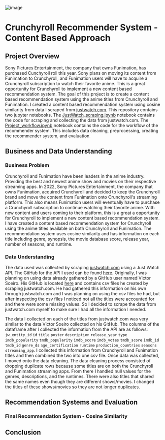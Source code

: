 ![image](https://user-images.githubusercontent.com/108245743/193600594-46ac3a05-1cbd-4644-a47c-2b4f08fa7b50.png)
# Crunchyroll Recommender System - Content Based Approach

## Project Overview

Sony Pictures Entertainment, the company that owns Funimation, has purchased Cunchyroll roll this year. Sony plans on moving its content from Funimation to Crunchyroll, and Funimation users will have to acquire a Crunchyroll subscription to watch their favorite anime. This is a great opportunity for Crunchyroll to implement a new content based recommendation system. The goal of this project is to create a content based recommendation system using the anime titles from Crunchyroll and Funimation. I created a content based recommendation system using cosine similarity from data I scraped from [justwatch.com](https://www.justwatch.com/). This repository contains two jupyter notebooks. The [JustWatch_scraping.ipynb](https://github.com/Garretthall27/Recommender-System/blob/main/JustWatch_scraping.ipynb) notebook contains the code for scraping and collecting the data from justwatch.com. The [Project_workflow.ipynb](https://github.com/Garretthall27/Recommender-System/blob/main/Project_workflow.ipynb) notebook contains the code for the workflow of the recommender system. This includes data cleaning, preprocessing, creating the recommender system, and evaluation.

## Business and Data Understanding

### Business Problem

Crunchyroll and Funimation have been leaders in the anime industry. Providing the best and newest anime show and movies on their respective streaming apps. In 2022, Sony Pictures Entertainment, the company that owns Funimation, acquired Crunchyroll and decided to keep the Crunchyroll brand and move the content from Funimation onto Crunchyroll's streaming platform. This also means Funimation users will eventually have to purchase a Crunchyroll subscription to continue watching their favorite anime. With new content and users coming to their platform, this is a great a opportunity for Crunchyroll to implement a new content based recommendation system. I have created a content based recommendation system for Crunchyroll using the anime titles available on both Crunchyroll and Funimation. The recommendation system uses cosine similarity and has information on each title including genre, synopsis, the movie database score, release year, number of seasons, and runtime.

### Data Understanding

The data used was collected by scraping [justwatch.com](https://www.justwatch.com/) using a Just Watch API. The GitHub for the API I used can be found [here](https://github.com/dawoudt/JustWatchAPI). Originally, I was planning on using data already gathered by a GitHub user named Victor Soeiro. His GitHub is located [here](https://github.com/victor-soeiro/WebScraping-Projects) and contains csv files he created by scraping justwatch.com. He had gathered this information on his own through justwatch.com and I was planning on using the csv files he had, but after inspecting the csv files I noticed not all the titles were accounted for and there were some missing values. So I decided to scrape the data from justwatch.com myself to make sure I had all the information I needed.

The data I collected on each of the titles from justwatch.com was very similar to the data Victor Soeiro collected on his GitHub. The columns of the dataframe after I collected the information from the API are as follows: `jw_entity_id` `id` `title` `poster` `description` `release_year` `type` `imdb_popularity` `tmdb_popularity` `imdb_score` `imdb_votes` `tmdb_score` `imdb_id` `tmdb_id` `genre_ds` `age_certification` `runtime` `production_countries` `seasons` `streaming_app`. I collected this information from Crunchyroll and Funimation titles and then combined the two into one csv file. Once data was collected, I moved onto the data cleaning. The data cleaning process consisted of dropping duplicate rows because some titles are on both the Crunchyroll and Funimation streaming apps. From there I handled null values for the genres, descriptions, and the runtimes. There were also titles that shared the same names even though they are different shows/movies. I changed the titles of these shows/movies so they are not longer duplicates.



## Recommendation Systems and Evaluation

### Final Recommendation System - Cosine Similarity

## Conclusion

